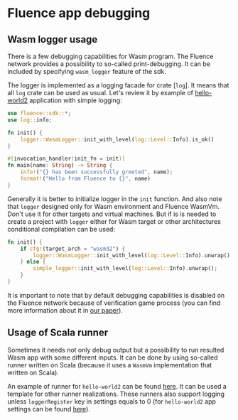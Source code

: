 # Fluence app debugging

## Wasm logger usage

There is a few debugging capabilities for Wasm program. The Fluence network provides a possibility to so-called print-debugging. It can be included by specifying `wasm_logger` feature of the sdk. 

The logger is implemented as a logging facade for crate [`log`]. It means that all `log` crate can be used as usual. Let's review it by example of [hello-world2](https://github.com/fluencelabs/fluence/tree/master/vm/examples/hello-world2/app-2018) application with simple logging:

```Rust
use fluence::sdk::*;
use log::info;

fn init() {
    logger::WasmLogger::init_with_level(log::Level::Info).is_ok()
}

#[invocation_handler(init_fn = init)]
fn main(name: String) -> String {
    info!("{} has been successfully greeted", name);
    format!("Hello from Fluence to {}", name)
}
```
 
Generally it is better to initialize logger in the `init` function. And also note that `logger` designed only for Wasm environment and Fluence WasmVm. Don't use it for other targets and virtual machines. But if is is needed to create a project with `logger` either for Wasm target or other architectures conditional compilation can be used: 

```Rust
fn init() {
    if cfg!(target_arch = "wasm32") {
        logger::WasmLogger::init_with_level(log::Level::Info).unwrap();
    } else {
        simple_logger::init_with_level(log::Level::Info).unwrap();
    }
}
```

It is important to note that by default debugging capabilities is disabled on the Fluence network because of verification game process (you can find more information about it in [our paper](tbd)).

## Usage of Scala runner

Sometimes it needs not only debug output but a possibility to run resulted Wasm app with some different inputs. It can be done by using so-called runner written on Scala (because it uses a `WasmVm` implementation that written on Scala). 

An example of runner for `hello-world2` can be found [here](https://github.com/fluencelabs/fluence/tree/master/vm/examples/hello-world2/runner). It can be used a template for other runner realizations. These runners also support logging unless `loggerRegister` key in settings equals to 0 (for `hello-world2` app settings can be found [here](https://github.com/fluencelabs/fluence/blob/master/vm/examples/hello-world2/runner/src/main/resources/reference.conf)).
